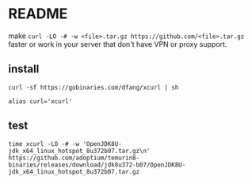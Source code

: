 # README

make `curl -LO -# -w <file>.tar.gz https://github.com/<file>.tar.gz` faster or work in your server that don't have VPN or proxy support.


## install

```
curl -sf https://gobinaries.com/dfang/xcurl | sh
```


```
alias curl='xcurl'
```

## test 

`time xcurl -LO -# -w 'OpenJDK8U-jdk_x64_linux_hotspot_8u372b07.tar.gz\n' https://github.com/adoptium/temurin8-binaries/releases/download/jdk8u372-b07/OpenJDK8U-jdk_x64_linux_hotspot_8u372b07.tar.gz`
